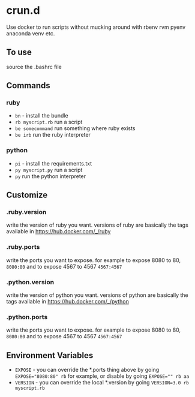 crun.d
======

Use docker to run scripts without mucking around with rbenv rvm pyenv anaconda venv etc.

To use
------

source the .bashrc file

Commands
--------

### ruby
- `bn` - install the bundle
- `rb myscript.rb` run a script
- `be somecommand` run something where ruby exists
- `be irb` run the ruby interpreter

### python
- `pi` - install the requirements.txt
- `py myscript.py` run a script
- `py` run the python interpreter

Customize
---------

### .ruby.version

write the version of ruby you want. versions of ruby are basically the tags available in https://hub.docker.com/_/ruby

### .ruby.ports

write the ports you want to expose. for example to expose 8080 to 80, `8080:80` and to expose 4567 to 4567 `4567:4567`

### .python.version

write the version of python you want. versions of python are basically the tags available in https://hub.docker.com/_/python

### .python.ports

write the ports you want to expose. for example to expose 8080 to 80, `8080:80` and to expose 4567 to 4567 `4567:4567`

Environment Variables
---------------------

- `EXPOSE` - you can override the *.ports thing above by going `EXPOSE="8080:80" rb` for example, or disable by going `EXPOSE="" rb aa`
- `VERSION` - you can override the local *.version by going `VERSION=3.0 rb myscript.rb`
